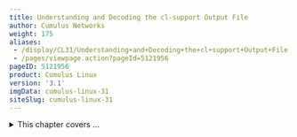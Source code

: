 ```yaml
---
title: Understanding and Decoding the cl-support Output File
author: Cumulus Networks
weight: 175
aliases:
 - /display/CL31/Understanding+and+Decoding+the+cl+support+Output+File
 - /pages/viewpage.action?pageId=5121956
pageID: 5121956
product: Cumulus Linux
version: '3.1'
imgData: cumulus-linux-31
siteSlug: cumulus-linux-31
---
```

<details>

The `cl-support` command generates a tar archive of useful information
for troubleshooting that can be auto-generated or manually created. To
manually create it, run the `cl-support` command. The `cl-support` file
is automatically generated when:

  - There is a [core file dump](http://linux.die.net/man/5/core) of any
    application (not specific to Cumulus Linux, but something all Linux
    distributions support)

  - Memory usage surpasses 90% of the total system memory (memory usage
    \> 90% for 1 cycle)

  - The [loadavg](http://linux.die.net/man/5/proc) over 15 minutes has
    on average greater than 2 (loadavg (15min) \> 2)

The Cumulus Networks support team may request you submit the output from
`cl-support` to help with the investigation of issues you might
experience with Cumulus Linux.

    cumulus@switch:~$ sudo cl-support -h
    Usage: cl-support [-h] [reason]...
    Args:
    [reason]: Optional reason to give for invoking cl-support.
             Saved into tarball's reason.txt file.
    Options:
    -h: Print this usage statement
     
    Example output:
    cumulus@switch:~$ ls /var/support
    cl_support__switch_20141204_203833

<summary>This chapter covers ... </summary>

## Understanding the File Naming Scheme

The `cl-support` command generates a file under `/var/support` with the
following naming scheme. The following example describes the file called
`cl_support__switch_20141204_203833.tar.xz`.

|                                                  |                                                                     |                                                                   |                                                                                                          |
| ------------------------------------------------ | ------------------------------------------------------------------- | ----------------------------------------------------------------- | -------------------------------------------------------------------------------------------------------- |
| **cl\_support**                                  | **switch**                                                          | **20141204**                                                      | **203833**                                                                                               |
| This is always prepended to the `tar.gz` output. | This is the hostname of the switch where `cl-support` was executed. | The date in year, month, day; so 20141204 is December, 4th, 2014. | The time in hours, minutes, seconds; so 203833 is 20, 38, 33 (20:38:33) or the equivalent to 8:38:33 PM. |

## Decoding the Output

Decoding a `cl_support` file is a simple process performed using the
`tar` ******command. The following example illustrates extracting the
`cl_support` file:

    tar -xf cl_support__switch_20141204_203834.tar.xz

The `-xf` options are defined here:

| Option | Description                                |
| ------ | ------------------------------------------ |
| \-x    | Extracts to disk from the archive.         |
| \-f    | Reads the archive from the specified file. |

    cumulus@switch:~$ ls -l cl_support__switch_20141204_203834/
     
    -rwxr-xr-x  1 root root 7724 Jul 29 14:00 cl-support
    -rw-r--r--  1 root root   52 Jul 29 14:00 cmdline.args
    drwxr-xr-x  2 root root 4096 Jul 29 14:00 core
    drwxr-xr-x 64 root root 4096 Jul 29 13:51 etc
    drwxr-xr-x  4 root root 4096 Jul 29 14:00 proc
    drwxr-xr-x  2 root root 4096 Jul 29 14:01 support
    drwxr-xr-x  3 root root 4096 Jul 29 14:00 sys
    drwxr-xr-x  3 root root 4096 Aug  8 15:22 var

The `cl_support` file, when untarred, contains a `reason.txt` file. This
file indicates what reason triggered the event. When contacting Cumulus
Networks technical support, please attach the `cl-support` file if
possible.

The directory contains the following elements:

| Directory  | Description                                                                                                                                                                                                                                                                                                                                                                                                                                                                                                                                                                                                                                      |
| ---------- | ------------------------------------------------------------------------------------------------------------------------------------------------------------------------------------------------------------------------------------------------------------------------------------------------------------------------------------------------------------------------------------------------------------------------------------------------------------------------------------------------------------------------------------------------------------------------------------------------------------------------------------------------ |
| cl-support | This is a copy of the `cl-support` script that generated the `cl_support` file. It is copied so Cumulus Networks knows exactly which files were included and which weren't. This helps to fix future `cl-support` requests in the future.                                                                                                                                                                                                                                                                                                                                                                                                        |
| core       | Contains the core files generated from the Cumulus Linux HAL (hardware abstraction layer) process, `switchd`.                                                                                                                                                                                                                                                                                                                                                                                                                                                                                                                                    |
| etc        | `etc` is the core system configuration directory. `cl-support` replicates the switch's `/etc` directory. `/etc` contains all the general Linux configuration files, as well as configurations for the system's network interfaces, `quagga`, and other packages.                                                                                                                                                                                                                                                                                                                                                                                 |
| var/log    | `/var` is the "variable" subdirectory, where programs record runtime information. System logging, user tracking, caches and other files that system programs create and monitor go into `/var`. `cl-support` includes only the `log` subdirectory of the `var` system-level directory and replicates the switch's `/var/log` directory. Most Cumulus Linux log files are located in this directory. Notable log files include `switchd.log`, `daemon.log`, `quagga` log files, and `syslog`. For more information, read this [knowledge base article](https://support.cumulusnetworks.com/entries/24125147-Relevant-Log-Files-in-Cumulus-Linux). |
| proc       | `proc` (short for processes) provides system statistics through a directory-and-file interface. In Linux, `/proc` contains runtime system information (like system memory, devices mounted, and hardware configuration). `cl-support` simply replicates the switch's `/proc` directory to determine the current state of the system.                                                                                                                                                                                                                                                                                                             |
| support    | `support` is **not** a replica of the Linux file system like the other folders listed above. Instead, it is a set of files containing the output of commands from the command line. Examples include the output of `ps -aux`, `netstat -i`, and so forth — even the routing tables are included.                                                                                                                                                                                                                                                                                                                                                 |

Here is more information on the file structure:

  - [Troubleshooting the etc
    Directory](/version/cumulus-linux-31/Monitoring-and-Troubleshooting/Understanding-and-Decoding-the-cl-support-Output-File/Troubleshooting-the-etc-Directory)
    — In terms of sheer numbers of files, `/etc` contains the largest
    number of files to send to Cumulus Networks by far. However, log
    files could be significantly larger in file size.

  - [Troubleshooting Log
    Files](/version/cumulus-linux-31/Monitoring-and-Troubleshooting/Understanding-and-Decoding-the-cl-support-Output-File/Troubleshooting-Log-Files)
    — This guide highlights the most important log files to look at.
    Keep in mind, `cl-support` includes all of the log files.

  - [Troubleshooting the support
    Directory](/version/cumulus-linux-31/Monitoring-and-Troubleshooting/Understanding-and-Decoding-the-cl-support-Output-File/Troubleshooting-the-support-Directory)
    — This is an explanation of the `support` directory included in the
    `cl-support` output.

<article id="html-search-results" class="ht-content" style="display: none;">

</article>

<footer id="ht-footer">

</footer>

</details>
